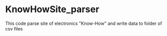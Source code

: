 # KnowHowSite_parser
This code parse site of electronics "Know-How" and write data to folder of csv files
